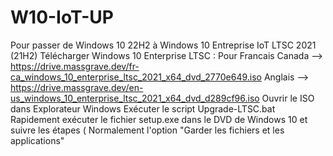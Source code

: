 # W10-IoT-UP
Pour passer de Windows 10 22H2 à Windows 10 Entreprise IoT LTSC 2021 (21H2)
Télécharger Windows 10 Enterprise LTSC : Pour Francais Canada --> https://drive.massgrave.dev/fr-ca_windows_10_enterprise_ltsc_2021_x64_dvd_2770e649.iso Anglais --> https://drive.massgrave.dev/en-us_windows_10_enterprise_ltsc_2021_x64_dvd_d289cf96.iso
Ouvrir le ISO dans Explorateur Windows
Exécuter le script Upgrade-LTSC.bat
Rapidement exécuter le fichier setup.exe dans le DVD de Windows 10 et suivre les étapes ( Normalement l'option "Garder les fichiers et les applications"
